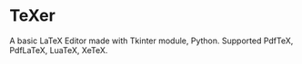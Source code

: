 # TeXer 

A basic LaTeX Editor made with Tkinter module, Python. Supported PdfTeX, PdfLaTeX, LuaTeX, XeTeX.
